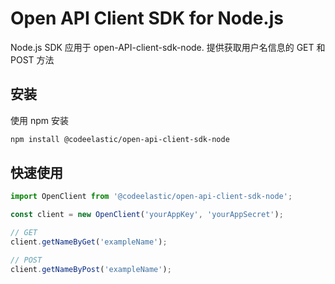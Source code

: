 # Open API Client SDK for Node.js

Node.js SDK 应用于 open-API-client-sdk-node. 提供获取用户名信息的 GET 和 POST 方法

## 安装

使用 npm 安装

```bash
npm install @codeelastic/open-api-client-sdk-node
```

## **快速使用**

```javascript
import OpenClient from '@codeelastic/open-api-client-sdk-node';

const client = new OpenClient('yourAppKey', 'yourAppSecret');

// GET
client.getNameByGet('exampleName');

// POST
client.getNameByPost('exampleName');
```

